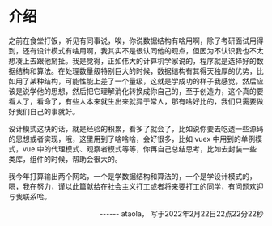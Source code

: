 # 介绍

之前在食堂打饭，听见有同事说，唉，你说数据结构有啥用啊，除了考研面试用得到，还有设计模式有啥用啊，我其实不是很认同他的观点，但因为不认识我也不太想凑上去跟他掰扯。我是觉得，正如伟大的计算机学家说的，程序就是选择好的数据结构和算法。在处理数量级特别巨大的时候，数据结构有其得天独厚的优势，比如用了某种结构，可能性能上差了一个量级，这就是学成功的样子我感觉，然后应该是说学他的思想，然后把它理解消化转换成你自己的，至于创造力，这个真的要看人了，看命了，有些人本来就生出来就异于常人，那有啥好比的，我们只需要做好我们自己的事就好。

设计模式这块的话，就是经验的积累，看多了就会了，比如说你要去吃透一些源码的思想或者实现，哦，这里用到了啥啥啥，会好很多，比如 vuex 中用到的单例模式，vue 中的代理模式、观察者模式等等，你再自己总结思考，比如去封装一些类库，组件的时候，帮助会很大的。

我今年打算输出两个网站，一个是学数据结构和算法的，一个是学设计模式的，嗯，我在努力，谨以此篇献给在社会主义打工或者将来要打工的同学，有问题欢迎与我联系哈。

<div style="text-align:right;">------ ataola， 写于2022年2月22日22点22分22秒<div>
